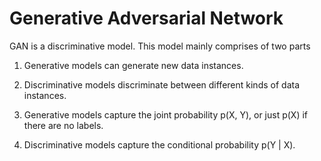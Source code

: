 # Generative Adversarial Network
GAN is a discriminative model. This model mainly comprises of two parts
1. Generative models can generate new data instances.
2. Discriminative models discriminate between different kinds of data instances.

3. Generative models capture the joint probability p(X, Y), or just p(X) if there are no labels.
4. Discriminative models capture the conditional probability p(Y | X).


